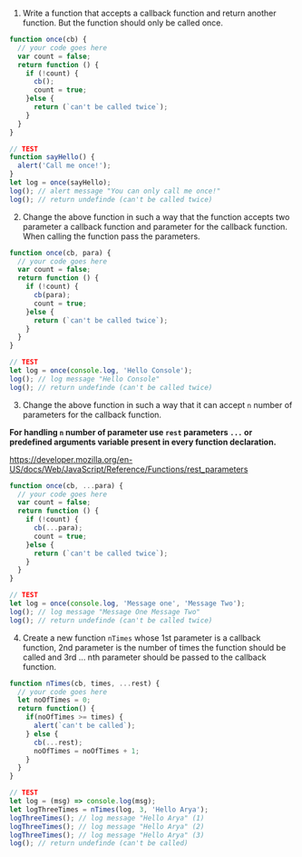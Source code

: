 1. Write a function that accepts a callback function and return another function. But the function should only be called once.

```js
function once(cb) {
  // your code goes here
  var count = false;
  return function () {
    if (!count) {
      cb();
      count = true;
    }else {
      return (`can't be called twice`);
    }
  }
}

// TEST
function sayHello() {
  alert('Call me once!');
}
let log = once(sayHello);
log(); // alert message "You can only call me once!"
log(); // return undefinde (can't be called twice)
```

2. Change the above function in such a way that the function accepts two parameter a callback function and parameter for the callback function. When calling the function pass the parameters.

```js
function once(cb, para) {
  // your code goes here
  var count = false;
  return function () {
    if (!count) {
      cb(para);
      count = true;
    }else {
      return (`can't be called twice`);
    }
  }
}

// TEST
let log = once(console.log, 'Hello Console');
log(); // log message "Hello Console"
log(); // return undefinde (can't be called twice)
```

3. Change the above function in such a way that it can accept `n` number of parameters for the callback function.

**For handling `n` number of parameter use `rest` parameters `...` or predefined arguments variable present in every function declaration.**

https://developer.mozilla.org/en-US/docs/Web/JavaScript/Reference/Functions/rest_parameters

```js
function once(cb, ...para) {
  // your code goes here
  var count = false;
  return function () {
    if (!count) {
      cb(...para);
      count = true;
    }else {
      return (`can't be called twice`);
    }
  }
}

// TEST
let log = once(console.log, 'Message one', 'Message Two');
log(); // log message "Message One Message Two"
log(); // return undefinde (can't be called twice)
```

4. Create a new function `nTimes` whose 1st parameter is a callback function, 2nd parameter is the number of times the function should be called and 3rd ... nth parameter should be passed to the callback function.

```js
function nTimes(cb, times, ...rest) {
  // your code goes here
  let noOfTimes = 0;
  return function() {
    if(noOfTimes >= times) {
      alert(`can't be called`);
    } else {
      cb(...rest);
      noOfTimes = noOfTimes + 1;
    }
  }
}

// TEST
let log = (msg) => console.log(msg);
let logThreeTimes = nTimes(log, 3, 'Hello Arya');
logThreeTimes(); // log message "Hello Arya" (1)
logThreeTimes(); // log message "Hello Arya" (2)
logThreeTimes(); // log message "Hello Arya" (3)
log(); // return undefinde (can't be called)
```
